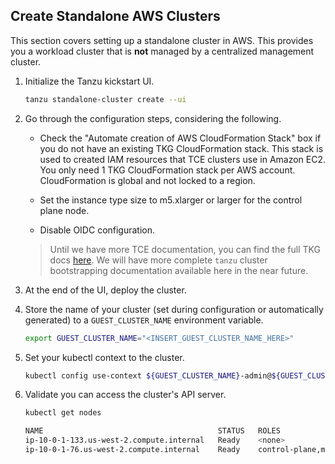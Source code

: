 ## Create Standalone AWS Clusters

This section covers setting up a standalone cluster in AWS. This provides you
a workload cluster that is **not** managed by a centralized management cluster.

1. Initialize the Tanzu kickstart UI.

    ```sh
    tanzu standalone-cluster create --ui
    ```

1. Go through the configuration steps, considering the following.


   * Check the "Automate creation of AWS CloudFormation Stack" box if you do not have an existing TKG CloudFormation stack. This stack is used to created IAM resources that TCE clusters use in Amazon EC2.  
     You only need 1 TKG CloudFormation stack per AWS account. CloudFormation is global and not locked to a region.
  
   * Set the instance type size to m5.xlarger or larger for the control plane node.

   * Disable OIDC configuration.

    > Until we have more TCE documentation, you can find the full TKG docs
    > [here](https://docs.vmware.com/en/VMware-Tanzu-Kubernetes-Grid/1.2/vmware-tanzu-kubernetes-grid-12/GUID-mgmt-clusters-deploy-management-clusters.html).
    > We will have more complete `tanzu` cluster bootstrapping documentation available here in the near future.

1. At the end of the UI, deploy the cluster.

1. Store the name of your cluster (set during configuration or automatically generated) to a
   `GUEST_CLUSTER_NAME` environment variable.

    ```sh
    export GUEST_CLUSTER_NAME="<INSERT_GUEST_CLUSTER_NAME_HERE>"
    ```

1. Set your kubectl context to the cluster.

    ```sh
    kubectl config use-context ${GUEST_CLUSTER_NAME}-admin@${GUEST_CLUSTER_NAME}
    ```

1. Validate you can access the cluster's API server.

    ```sh
    kubectl get nodes

    NAME                                       STATUS   ROLES                  AGE    VERSION
    ip-10-0-1-133.us-west-2.compute.internal   Ready    <none>                 123m   v1.20.1+vmware.2
    ip-10-0-1-76.us-west-2.compute.internal    Ready    control-plane,master   125m   v1.20.1+vmware.2
    ```
